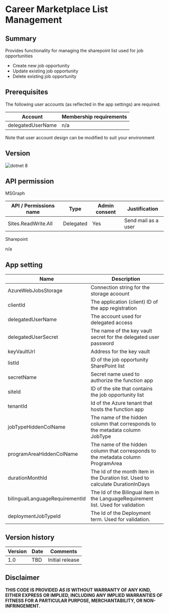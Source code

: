 # Career Marketplace List Management

## Summary

Provides functionality for managing the sharepoint list used for job opportunities
- Create new job opportunity
- Update existing job opportunity
- Delete existing job opportunity

## Prerequisites

The following user accounts (as reflected in the app settings) are required:

| Account           | Membership requirements                               |
| ----------------- | ----------------------------------------------------- |
| delegatedUserName | n/a                                                   |

Note that user account design can be modified to suit your environment

## Version 

![dotnet 8](https://img.shields.io/badge/net8.0-blue.svg)

## API permission

MSGraph

| API / Permissions name    | Type        | Admin consent | Justification                       |
| ------------------------- | ----------- | ------------- | ----------------------------------- |
| Sites.ReadWrite.All       | Delegated   | Yes           | Send mail as a user                 | 

Sharepoint

n/a

## App setting

| Name                     | Description                                                                       |
| ------------------------ | --------------------------------------------------------------------------------- |
| AzureWebJobsStorage      | Connection string for the storage acoount                                         |
| clientId                 | The application (client) ID of the app registration                               |
| delegatedUserName        | The account used for delegated access                                             |
| delegatedUserSecret      | The name of the key vault secret for the delegated user password                  |
| keyVaultUrl              | Address for the key vault                                                         |
| listId                   | ID of the job opportunity SharePoint list                                         |
| secretName               | Secret name used to authorize the function app                                    |
| siteId                   | ID of the site that contains the job opportunity list                             |
| tenantId                 | Id of the Azure tenant that hosts the function app                                |
| jobTypeHiddenColName     | The name of the hidden column that corresponds to the metadata column JobType     |
| programAreaHiddenColName | The name of the hidden column that corresponds to the metadata column ProgramArea |
| durationMonthId          | The Id of the month item in the Duration list. Used to calculate DurationInDays   |
| bilingualLanguageRequirementId | The Id of the Bilingual item in the LanguageRequirement list. Used for validation |
| deploymentJobTypeId	   | The Id of the Deployment term. Used for validation.							   |

## Version history

Version|Date|Comments
-------|----|--------
1.0|TBD|Initial release

## Disclaimer

**THIS CODE IS PROVIDED *AS IS* WITHOUT WARRANTY OF ANY KIND, EITHER EXPRESS OR IMPLIED, INCLUDING ANY IMPLIED WARRANTIES OF FITNESS FOR A PARTICULAR PURPOSE, MERCHANTABILITY, OR NON-INFRINGEMENT.**
